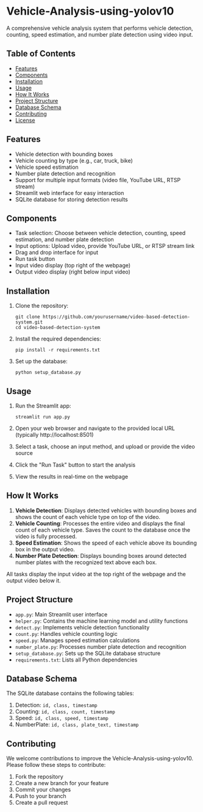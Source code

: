 # Vehicle-Analysis-using-yolov10
A comprehensive vehicle analysis system that performs vehicle detection, counting, speed estimation, and number plate detection using video input.

## Table of Contents
- [Features](#features)
- [Components](#components)
- [Installation](#installation)
- [Usage](#usage)
- [How It Works](#how-it-works)
- [Project Structure](#project-structure)
- [Database Schema](#database-schema)
- [Contributing](#contributing)
- [License](#license)

## Features

- Vehicle detection with bounding boxes
- Vehicle counting by type (e.g., car, truck, bike)
- Vehicle speed estimation
- Number plate detection and recognition
- Support for multiple input formats (video file, YouTube URL, RTSP stream)
- Streamlit web interface for easy interaction
- SQLite database for storing detection results

## Components

- Task selection: Choose between vehicle detection, counting, speed estimation, and number plate detection
- Input options: Upload video, provide YouTube URL, or RTSP stream link
- Drag and drop interface for input
- Run task button
- Input video display (top right of the webpage)
- Output video display (right below input video)

## Installation

1. Clone the repository:
   ```
   git clone https://github.com/yourusername/video-based-detection-system.git
   cd video-based-detection-system
   ```

2. Install the required dependencies:
   ```
   pip install -r requirements.txt
   ```

3. Set up the database:
   ```
   python setup_database.py
   ```

## Usage

1. Run the Streamlit app:
   ```
   streamlit run app.py
   ```

2. Open your web browser and navigate to the provided local URL (typically http://localhost:8501)

3. Select a task, choose an input method, and upload or provide the video source

4. Click the "Run Task" button to start the analysis

5. View the results in real-time on the webpage

## How It Works

1. **Vehicle Detection**: Displays detected vehicles with bounding boxes and shows the count of each vehicle type on top of the video.
2. **Vehicle Counting**: Processes the entire video and displays the final count of each vehicle type. Saves the count to the database once the video is fully processed.
3. **Speed Estimation**: Shows the speed of each vehicle above its bounding box in the output video.
4. **Number Plate Detection**: Displays bounding boxes around detected number plates with the recognized text above each box.

All tasks display the input video at the top right of the webpage and the output video below it.

## Project Structure

- `app.py`: Main Streamlit user interface
- `helper.py`: Contains the machine learning model and utility functions
- `detect.py`: Implements vehicle detection functionality
- `count.py`: Handles vehicle counting logic
- `speed.py`: Manages speed estimation calculations
- `number_plate.py`: Processes number plate detection and recognition
- `setup_database.py`: Sets up the SQLite database structure
- `requirements.txt`: Lists all Python dependencies

## Database Schema

The SQLite database contains the following tables:

1. Detection: `id, class, timestamp`
2. Counting: `id, class, count, timestamp`
3. Speed: `id, class, speed, timestamp`
4. NumberPlate: `id, class, plate_text, timestamp`

## Contributing

We welcome contributions to improve the Vehicle-Analysis-using-yolov10. Please follow these steps to contribute:

1. Fork the repository
2. Create a new branch for your feature
3. Commit your changes
4. Push to your branch
5. Create a pull request


